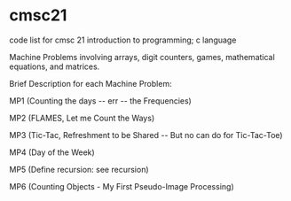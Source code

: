 # cmsc21
code list for cmsc 21 introduction to programming; c language

Machine Problems involving arrays, digit counters, games, mathematical equations, and matrices.

Brief Description for each Machine Problem:

MP1 (Counting the days -- err -- the Frequencies)

MP2 (FLAMES, Let me Count the Ways)

MP3 (Tic-Tac, Refreshment to be Shared -- But no can do for Tic-Tac-Toe)

MP4 (Day of the Week)

MP5 (Define recursion: see recursion)

MP6 (Counting Objects - My First Pseudo-Image Processing)
